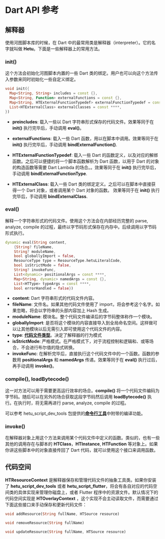 # Dart API 参考

## 解释器

使用河图脚本库的时候，在 Dart 中的最常用类是解释器（interpreter）。它的名字就叫做 **Hetu**。下面是一些解释器上的常用方法。

### init()

这个方法会初始化河图脚本内置的一些 Dart 类的绑定。用户也可以向这个方法传入参数来同时初始化一些自定义绑定。

```dart
void init({
  Map<String, String> includes = const {},
  Map<String, Function> externalFunctions = const {},
  Map<String, HTExternalFunctionTypedef> externalFunctionTypedef = const {},
  List<HTExternalClass> externalClasses = const ****,
})
```

- **preincludes**: 载入一些以 Dart 字符串形式保存的代码文件。效果等同于在 **init()** 执行完毕后，手动调用 **eval()**。

- **externalFunctions**: 载入一些 Dart 函数，用以在脚本中调用。效果等同于在 **init()** 执行完毕后，手动调用 **bindExternalFunction()**.

- **HTExternalFunctionTypedef**: 载入一些 Dart 的函数定义，以及对应的解绑函数。之后可以便捷的将一个脚本函数解析为 Dart 函数，以用于 Dart 的对象的构造函数等需要 Dart Lambda 的场合。。效果等同于在 **init()** 执行完毕后，手动调用 **bindExternalFunctionType**.

- **HTExternalClass**: 载入一些 Dart 类的绑定定义。之后可以在脚本中直接获得一个 Dart 对象，或者调用某个 Dart 对象的函数。 效果等同于在 **init()** 执行完毕后，手动调用 **bindExternalClass**.

### eval()

解释一个字符串形式的代码文件。使用这个方法会在内部经历完整的 parse, analyze, compile 的过程，最终以字节码形式保存在内存中。后续调用以字节码形式执行。

```dart
dynamic eval(String content,
    {String? fileName,
    String? moduleName,
    bool globallyImport = false,
    ResourceType type = ResourceType.hetuLiteralCode,
    bool isStrictMode = false,
    String? invokeFunc,
    List<dynamic> positionalArgs = const ****,
    Map<String, dynamic> namedArgs = const {},
    List<HTType> typeArgs = const ****,
    bool errorHandled = false})
```

- **content**: Dart 字符串形式的代码文件内容。
- **fileName**: 文件名。如果其他代码文件使用了 import，将会参考这个名字。如果忽略，将会以字符串的头部内容加上 Hash 生成。
- **moduleName**: 模块名。整个代码文件编译后的字节码整体称作一个模块。
- **globallyImport**: 是否将这个模块的内容直接导入到全局命名空间。这样做可以让其他模块以后无需引入即可使用这个代码文件的内容。
- **type**: [**代码文件类型**](../../module/readme.md#Source-type)。决定了解释器的行为模式
- **isStrictMode**: 严格模式。在严格模式下，对于流程控制和逻辑和、或等场合，不会进行布尔值的隐式转换。
- **invokeFunc**: 在解析完毕后，直接执行这个代码文件中的一个函数。函数的参数用 **positionalArgs** 和 **namedArgs** 传递。效果等同于在 **eval()** 执行过后，再手动调用 **invoke()**。

### compile(), loadBytecode()

这一对方法可以用于需要更高运行效率的场合。**compile()** 将一个代码文件编码为字节码。随后可以在另外的场合获取这段字节码然后调用 **loadBytecode()** 执行。在执行时，将无需再进行 parse, analyze, compile 的过程。

可以参考 hetu_script_dev_tools 包提供的[**命令行工具**](../../command_line_tool/readme.md#compile)中附带的编译功能。

### invoke()

在解释器对象上用这个方法来调用某个代码文件中定义的函数。类似的，也有一些其他的调用存在与脚本的 **HTClass**，**HTInstance**, **HTFunction** 等对象上。如果你讲这些脚本中的对象直接传回了 Dart 代码，就可以使用这个接口来调用函数。

## 代码空间

**HTResourceContext** 是解释器保存和管理代码文件的抽象工具类。如果你安装了 **hetu_script_dev_tools** 或者 **hetu_script_flutter**，将会有各自对应的代码空间类的具体实现来管理你磁盘上，或者 Flutter 程序中的资源文件。默认情况下的代码空间实现是 **HTOverlayContext** ，这个实现不会主动读取文件，而需要通过下面这些接口来手动保存和更新代码文件：

```dart
void addResource(String fullName, HTSource resource)

void removeResource(String fullName)

void updateResource(String fullName, HTSource resource)
```
